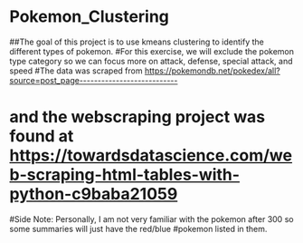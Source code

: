 # Pokemon_Clustering
##The goal of this project is to use kmeans clustering to identify the different types of pokemon.
#For this exercise, we will exclude the pokemon type category so we can focus more on attack, defense, special attack, and speed
#The data was scraped from https://pokemondb.net/pokedex/all?source=post_page---------------------------
# and the webscraping project was found at https://towardsdatascience.com/web-scraping-html-tables-with-python-c9baba21059

#Side Note: Personally, I am not very familiar with the pokemon after 300 so some summaries will just have the red/blue 
#pokemon listed in them.
